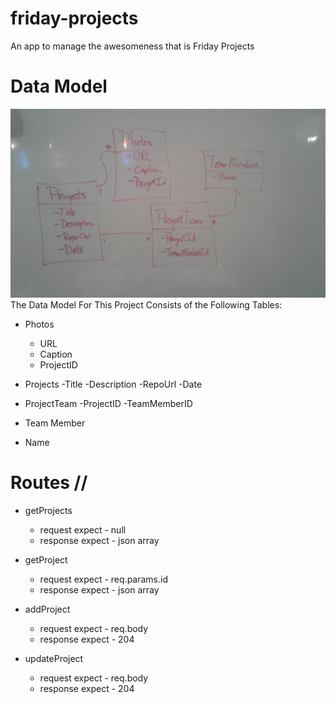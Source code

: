 # friday-projects
An app to manage the awesomeness that is Friday Projects

# Data Model
<img src ="https://github.com/kahikatea-2016/friday-projects/blob/data-model/docs/datamodel.jpg">
The Data Model For This Project Consists of the Following Tables:

* Photos
  - URL
  - Caption
  - ProjectID

* Projects
  -Title
  -Description
  -RepoUrl
  -Date

* ProjectTeam
  -ProjectID
  -TeamMemberID

* Team Member
- Name


# Routes //

* getProjects
  - request expect - null
  - response expect - json array

* getProject
  - request expect - req.params.id
  - response expect - json array

* addProject
  - request expect - req.body
  - response expect - 204

* updateProject
  - request expect - req.body
  - response expect - 204
